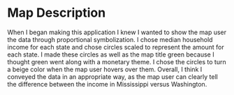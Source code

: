 # Map Description

When I began making this application I knew I wanted to show the map user the data through proportional symbolization. I chose median household income for each state and chose circles scaled to represent the amount for each state. I made these circles as well as the map title green because I thought green went along with a monetary theme. I chose the circles to turn a beige color when the map user hovers over them. Overall, I think I conveyed the data in an appropriate way, as the map user can clearly tell the difference between the income in Mississippi versus Washington.

